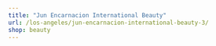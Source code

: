 ```yaml
---
title: "Jun Encarnacion International Beauty"
url: /los-angeles/jun-encarnacion-international-beauty-3/
shop: beauty
---
```

